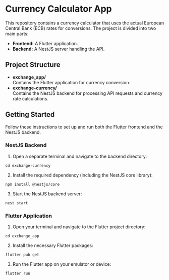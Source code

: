 # Currency Calculator App

This repository contains a currency calculator that uses the actual European Central Bank (ECB) rates for conversions. The project is divided into two main parts:

- **Frontend:** A Flutter application.
- **Backend:** A NestJS server handling the API.

## Project Structure

- **exchange_app/**  
  Contains the Flutter application for currency conversion.
- **exchange-currency/**  
  Contains the NestJS backend for processing API requests and currency rate calculations.

## Getting Started

Follow these instructions to set up and run both the Flutter frontend and the NestJS backend.

### NestJS Backend

1. Open a separate terminal and navigate to the backend directory:

`cd exchange-currency`

2. Install the required dependency (including the NestJS core library):

`npm install @nestjs/core`

3. Start the NestJS backend server:

`nest start`

### Flutter Application

1. Open your terminal and navigate to the Flutter project directory:

`cd exchange_app`

2. Install the necessary Flutter packages:

`flutter pub get`

3. Run the Flutter app on your emulator or device:

`flutter run`  

